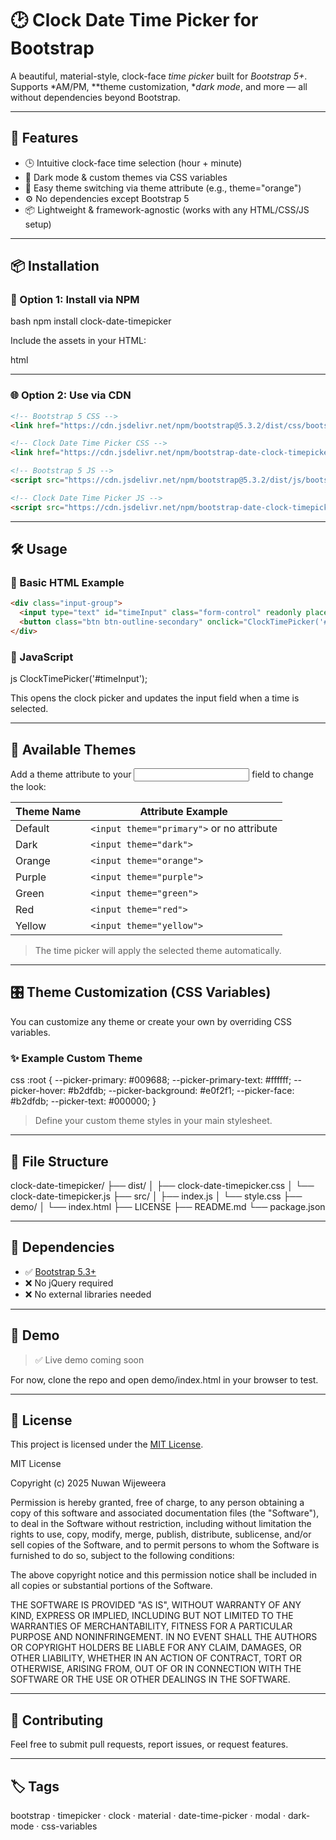 # 🕑 Clock Date Time Picker for Bootstrap

A beautiful, material-style, clock-face *time picker* built for *Bootstrap 5+*.  
Supports *AM/PM, **theme customization, **dark mode*, and more — all without dependencies beyond Bootstrap.

---

## 🚀 Features

- 🕒 Intuitive clock-face time selection (hour + minute)
- 🌙 Dark mode & custom themes via CSS variables
- 🎨 Easy theme switching via theme attribute (e.g., theme="orange")
- ⚙ No dependencies except Bootstrap 5
- 📦 Lightweight & framework-agnostic (works with any HTML/CSS/JS setup)

---

## 📦 Installation

### 🔧 Option 1: Install via NPM

bash
npm install clock-date-timepicker


Include the assets in your HTML:

html
<!-- Clock Date Time Picker CSS -->
<link href="node_modules/bootstrap-date-clock-timepicker/dist/clock-date-timepicker.css" rel="stylesheet">

<!-- Clock Date Time Picker JS -->
<script src="node_modules/bootstrap-date-clock-timepicker/dist/clock-date-timepicker.js"></script>


---

### 🌐 Option 2: Use via CDN

```html
<!-- Bootstrap 5 CSS -->
<link href="https://cdn.jsdelivr.net/npm/bootstrap@5.3.2/dist/css/bootstrap.min.css" rel="stylesheet">

<!-- Clock Date Time Picker CSS -->
<link href="https://cdn.jsdelivr.net/npm/bootstrap-date-clock-timepicker@1.1.1/dist/clock-date-timepicker.css" rel="stylesheet">

<!-- Bootstrap 5 JS -->
<script src="https://cdn.jsdelivr.net/npm/bootstrap@5.3.2/dist/js/bootstrap.bundle.min.js"></script>

<!-- Clock Date Time Picker JS -->
<script src="https://cdn.jsdelivr.net/npm/bootstrap-date-clock-timepicker@1.1.1/dist/clock-date-timepicker.js"></script>
```

---

## 🛠 Usage

### 🧩 Basic HTML Example

```html
<div class="input-group">
  <input type="text" id="timeInput" class="form-control" readonly placeholder="Pick time" theme="orange">
  <button class="btn btn-outline-secondary" onclick="ClockTimePicker('#timeInput')">🕑</button>
</div>
```

### 🧪 JavaScript

js
ClockTimePicker('#timeInput');


This opens the clock picker and updates the input field when a time is selected.

---

## 🎨 Available Themes

Add a theme attribute to your <input> field to change the look:

| Theme Name | Attribute Example                     |
|------------|----------------------------------------|
| Default    | `<input theme="primary">` or no attribute |
| Dark       | `<input theme="dark">`                |
| Orange     | `<input theme="orange">`              |
| Purple     | `<input theme="purple">`              |
| Green      | `<input theme="green">`               |
| Red        | `<input theme="red">`                 |
| Yellow     | `<input theme="yellow">`              |

> The time picker will apply the selected theme automatically.

---

## 🎛 Theme Customization (CSS Variables)

You can customize any theme or create your own by overriding CSS variables.

### ✨ Example Custom Theme

css
:root {
  --picker-primary: #009688;
  --picker-primary-text: #ffffff;
  --picker-hover: #b2dfdb;
  --picker-background: #e0f2f1;
  --picker-face: #b2dfdb;
  --picker-text: #000000;
}


> Define your custom theme styles in your main stylesheet.

---

## 📁 File Structure


clock-date-timepicker/
├── dist/
│   ├── clock-date-timepicker.css
│   └── clock-date-timepicker.js
├── src/
│   ├── index.js
│   └── style.css
├── demo/
│   └── index.html
├── LICENSE
├── README.md
└── package.json


---

## 🤝 Dependencies

- ✅ [Bootstrap 5.3+](https://getbootstrap.com/)
- ❌ No jQuery required
- ❌ No external libraries needed

---

## 📸 Demo

> ✅ Live demo coming soon

For now, clone the repo and open demo/index.html in your browser to test.

---

## 📄 License

This project is licensed under the [MIT License](LICENSE).


MIT License

Copyright (c) 2025 Nuwan Wijeweera

Permission is hereby granted, free of charge, to any person obtaining a copy
of this software and associated documentation files (the "Software"), to deal
in the Software without restriction, including without limitation the rights
to use, copy, modify, merge, publish, distribute, sublicense, and/or sell
copies of the Software, and to permit persons to whom the Software is
furnished to do so, subject to the following conditions:

The above copyright notice and this permission notice shall be included in
all copies or substantial portions of the Software.

THE SOFTWARE IS PROVIDED "AS IS", WITHOUT WARRANTY OF ANY KIND, EXPRESS OR
IMPLIED, INCLUDING BUT NOT LIMITED TO THE WARRANTIES OF MERCHANTABILITY,
FITNESS FOR A PARTICULAR PURPOSE AND NONINFRINGEMENT. IN NO EVENT SHALL THE
AUTHORS OR COPYRIGHT HOLDERS BE LIABLE FOR ANY CLAIM, DAMAGES, OR OTHER
LIABILITY, WHETHER IN AN ACTION OF CONTRACT, TORT OR OTHERWISE, ARISING FROM,
OUT OF OR IN CONNECTION WITH THE SOFTWARE OR THE USE OR OTHER DEALINGS IN
THE SOFTWARE.



---

## 🙌 Contributing

Feel free to submit pull requests, report issues, or request features.

---

## 🏷 Tags

bootstrap · timepicker · clock · material · date-time-picker · modal · dark-mode · css-variables
```